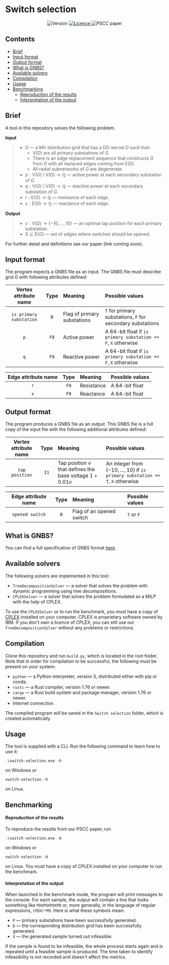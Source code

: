 # Switch selection





<div align="center">
    <img alt="Version" src="https://img.shields.io/badge/version_1.1.0-green?style=for-the-badge">
    <a href="https://github.com/EINS-TUDa/PSCC2024-SwitchSelection/blob/main/LICENSE.md">
        <img alt="Licence" src="https://img.shields.io/badge/licence-blue?style=for-the-badge">
    </a>
    <img alt="PSCC paper" src="https://img.shields.io/badge/pscc_paper_(link_coming_soon)-grey?style=for-the-badge">
</div>





## Contents

* [Brief](#brief)
* [Input format](#input-format)
* [Output format](#output-format)
* [What is GNBS?](#what-is-gnbs)
* [Available solvers](#available-solvers)
* [Compilation](#compilation)
* [Usage](#usage)
* [Benchmarking](#benchmarking)
    * [Reproduction of the results](#reproduction-of-the-results)
    * [Interpretation of the output](#interpretation-of-the-output)



## Brief

A tool in this repository solves the following problem.

**Input**

> * $G$ — a MV distribution grid that has a DG-kernel $D$ such that:
>     * $\text{V}(D)$ are all primary substations of $G$.
>     * There is an edge replacement sequence that constructs $G$ from $D$ with all replaced edges coming from $\text{E}(D)$.
>     * All radial subnetworks of $G$ are degenerate.
> * $p : \text{V}(G) \setminus \text{V}(D) \rightarrow \mathbb{Q}$ — active power at each secondary substation of $G$.
> * $q : \text{V}(G) \setminus \text{V}(D) \rightarrow \mathbb{Q}$ — reactive power at each secondary substation of $G$.
> * $r : \text{E}(G) \rightarrow \mathbb{Q}$ — resistance of each edge.
> * $x : \text{E}(G) \rightarrow \mathbb{Q}$ — reactance of each edge.

**Output**

> * $v : \text{V}(D) \rightarrow \{ -10, \dots, 10 \}$ — an optimal tap position for each primary substation.
> * $S \subseteq \text{E}(G)$ — set of edges where switches should be opened.

For further detail and definitions see our paper (link coming soon).



## Input format

The program expects a GNBS file as an input. The GNBS file must describe grid $G$ with following attributes defined:

|  Vertex attribute name  | Type | Meaning | Possible values |
|:-----------------------:|:----:|:--------|:----------------|
| `is primary substation` |  `B` | Flag of primary substations | `T` for primary substations, `F` for secondary substations |
| `p`                     | `F8` | Active power | A 64-bit float if `is primary substation == F`, `X` otherwise |
| `q`                     | `F8` | Reactive power | A 64-bit float if `is primary substation == F`, `X` otherwise |

| Edge attribute name | Type | Meaning | Possible values |
|:-------------------:|:----:|:--------|:----------------|
| `r`                 | `F8` | Resistance | A 64-bit float |
| `x`                 | `F8` | Reactance | A 64-bit float |



## Output format

The program produces a GNBS file as an output. This GNBS file is a full copy of the input file with the following additional attributes defined:

| Vertex attribute name | Type | Meaning | Possible values |
|:---------------------:|:----:|:--------|:----------------|
| `tap position`        | `I1` | Tap position $v$ that defines the base voltage $1 + 0.01 v$ | An integer from $\{ -10, \dots, 10 \}$ if `is primary substation == T`, `X` otherwise |

| Edge attribute name | Type | Meaning | Possible values |
|:-------------------:|:----:|:--------|:----------------|
| `opened switch`     | `B`  | Flag of an opened switch | `T` or `F` |



## What is GNBS?

You can find a full specification of GNBS format [here](https://github.com/jointpoints/GNBSFormat/blob/main/Specification.md).



## Available solvers

The following solvers are implemented in this tool:

* `TreeDecompositionSolver` — a solver that solves the problem with dynamic programming using tree decompositions.
* `CPLEXSolver` — a solver that solves the problem formulated as a MILP with the help of CPLEX.

To use the `CPLEXSolver` or to run the benchmark, you must have a copy of [CPLEX](https://www.ibm.com/products/ilog-cplex-optimization-studio/cplex-optimizer) installed on your computer. CPLEX is proprietary software owned by IBM. If you don't own a licence of CPLEX, you can still use our `TreeDecompositionSolver` without any problems or restrictions.



## Compilation

Clone this repository and run `build.py`, which is located in the root folder. Note that in order for compilation to be successful, the following must be present on your system:

* `python` — a Python interpreter, version 3, distributed either with pip or conda.
* `rustc` — a Rust compiler, version 1.76 or newer.
* `cargo` — a Rust build system and package manager, version 1.76 or newer.
* Internet connection.

The compiled program will be saved in the `Switch selection` folder, which is created automatically.



## Usage

The tool is supplied with a CLI. Run the following command to learn how to use it:

```
.\switch-selection.exe -h
```
on Windows or
```
switch-selection -h
```
on Linux.



## Benchmarking

#### Reproduction of the results

To reproduce the results from our PSCC paper, run

```
.\switch-selection.exe -b
```
on Windows or
```
switch-selection -b
```
on Linux. You must have a copy of CPLEX installed on your computer to run the benchmark.

#### Interpretation of the output

When launched in the benchmark mode, the program will print messages to the console. For each sample, the output will contain a line that looks something like `PDXPDXPDXPD` or, more generally, in the language of regular expressions, `(PDX)*PD`. Here is what these symbols mean:

* `P` — primary substations have been successfully generated.
* `D` — the corresponding distribution grid has been successfully generated.
* `X` — the generated sample turned out infeasible.

If the sample is found to be infeasible, the whole process starts again and is repeated until a feasible sample is produced. The time taken to identify infeasibility is not recorded and doesn't affect the metrics.
